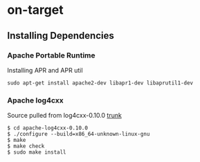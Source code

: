 # on-target

## Installing Dependencies

### Apache Portable Runtime
Installing APR and APR util
```
sudo apt-get install apache2-dev libapr1-dev libaprutil1-dev
```
### Apache log4cxx
Source pulled from log4cxx-0.10.0 [trunk]( http://svn.apache.org/repos/asf/incubator/log4cxx/trunk)
```
$ cd apache-log4cxx-0.10.0
$ ./configure --build=x86_64-unknown-linux-gnu
$ make
$ make check
$ sudo make install
```
